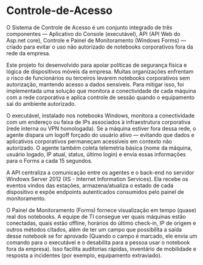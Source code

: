 # Controle-de-Acesso
O Sistema de Controle de Acesso é um conjunto integrado de três componentes — Aplicativo do Console (executável), API (API Web do Asp.net core), Controle e Painel de Monitoramento (Windows Forms) — criado para evitar o uso não autorizado de notebooks corporativos fora da rede da empresa.

Este projeto foi desenvolvido para apoiar políticas de segurança física e lógica de dispositivos móveis da empresa. Muitas organizações enfrentam o risco de funcionários ou terceiros levarem notebooks corporativos sem autorização, mantendo acesso a dados sensíveis. Para mitigar isso, foi implementada uma solução que monitora a conectividade de cada máquina com a rede corporativa e aplica controle de sessão quando o equipamento sai do ambiente autorizado.

O executável, instalado nos notebooks Windows, monitora a conectividade com um endereço ou faixa de IPs associados à infraestrutura corporativa (rede interna ou VPN homologada). Se a máquina estiver fora dessa rede, o agente dispara um logoff forçado do usuário ativo — evitando que dados e aplicativos corporativos permaneçam acessíveis em contexto não autorizado. O agente também coleta telemetria básica (nome da máquina, usuário logado, IP atual, status, último login) e envia essas informações para o Forms a cada 15 segundos.

A API centraliza a comunicação entre os agentes e o back-end no servidor Windows Server 2012 (IIS - Internet Information Services). Ela recebe os eventos vindos das estações, armazena/atualiza o estado de cada dispositivo e expõe endpoints autenticados consumidos pelo painel de monitoramento.

O Painel de Monitoramento (Forms) fornece visualização em tempo (quase) real dos notebooks. A equipe de TI consegue ver quais máquinas estão conectadas, quais estão offline, horários do último check-in, IP de origem e outros métodos citados, além de ter um campo que possibilita a saída desse notebook se for aprovado (Quando o campo é marcado, ele envia um comando para o executável e o desabilita para a pessoa usar o notebook fora da empresa). Isso facilita auditorias rápidas, inventário de mobilidade e resposta a incidentes (por exemplo, equipamento extraviado).
